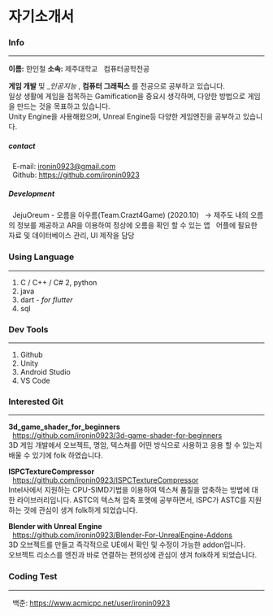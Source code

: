 # 자기소개서

### Info
---

 __이름:__ 한인철
 __소속:__ 제주대학교 &nbsp; 컴퓨터공학전공

 __게임 개발__ 및 __인공지능_ , __컴퓨터 그래픽스__ 를 전공으로 공부하고 있습니다.  
 일상 생활에 게임을 접목하는 Gamification을 중요시 생각하며, 다양한 방법으로 게임을 만드는 것을 목표하고 있습니다.  
 Unity Engine을 사용해왔으며, Unreal Engine등 다양한 게임엔진을 공부하고 있습니다.  

 ##### contact
 &nbsp; E-mail: ironin0923@gmail.com  
 &nbsp; Github: https://github.com/ironin0923

 ##### Development
 &nbsp; JejuOreum - 오름을 아우름(Team.Crazt4Game) (2020.10)
 &nbsp; → 제주도 내의 오름의 정보를 제공하고 AR을 이용하여 정상에 오름을 확인 할 수 있는 앱
 &nbsp;   어플에 필요한 자료 및 데이터베이스 관리, UI 제작을 담당

### Using Language
---

1. C / C++ / C#
2, python
3. java
4. dart - _for flutter_
5. sql

### Dev Tools
---
1. Github
2. Unity
3. Android Studio
4. VS Code

### Interested Git
---

**3d_game_shader_for_beginners**  
 &nbsp; <https://github.com/ironin0923/3d-game-shader-for-beginners>  
 3D 게임 개발에서 오브젝트, 명암, 텍스쳐를 어떤 방식으로 사용하고 응용 할 수 있는지 배울 수 있기에 folk 하였습니다.

**ISPCTextureCompressor**  
 &nbsp; <https://github.com/ironin0923/ISPCTextureCompressor>  
 Intel사에서 지원하는 CPU-SIMD기법을 이용하여 텍스쳐 품질을 압축하는 방법에 대한 라이브러리입니다.
 ASTC의 텍스쳐 압축 포멧에 공부하면서, ISPC가 ASTC를 지원하는 것에 관심이 생겨 folk하게 되었습니다.

**Blender with Unreal Engine**  
 &nbsp; <https://github.com/ironin0923/Blender-For-UnrealEngine-Addons>  
 3D 오브젝트를 만들고 즉각적으로 UE에서 확인 및 수정이 가능한 addon입니다.  
 오브젝트 리소스를 엔진과 바로 연결하는 편의성에 관심이 생겨 folk하게 되었습니다.

### Coding Test
---
&nbsp; 백준: <https://www.acmicpc.net/user/ironin0923>
